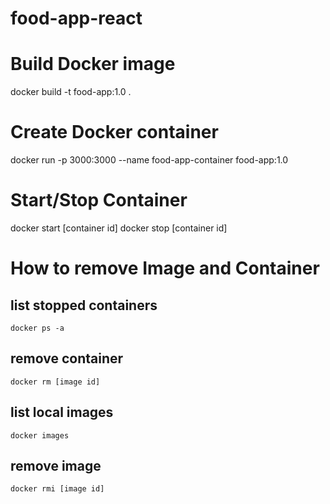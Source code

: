 # food-app-react


# Build Docker image
docker build -t food-app:1.0 .

# Create Docker container
docker run -p 3000:3000 --name food-app-container food-app:1.0

# Start/Stop Container
docker start [container id]
docker  stop [container id]

# How to remove Image and Container
## list stopped containers
    docker ps -a            
## remove container
    docker rm [image id]
## list local images    
    docker images
## remove image     
    docker rmi [image id]
